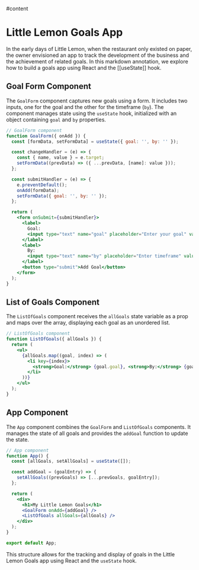 #content

# Little Lemon Goals App

In the early days of Little Lemon, when the restaurant only existed on paper, the owner envisioned an app to track the
development of the business and the achievement of related goals. In this markdown annotation, we explore how to build a
goals app using React and the [[useState]] hook.

## Goal Form Component

The `GoalForm` component captures new goals using a form. It includes two inputs, one for the goal and the other for the
timeframe (`by`). The component manages state using the `useState` hook, initialized with an object containing `goal`
and `by` properties.

```jsx
// GoalForm component
function GoalForm({ onAdd }) {
  const [formData, setFormData] = useState({ goal: '', by: '' });

  const changeHandler = (e) => {
    const { name, value } = e.target;
    setFormData((prevData) => ({ ...prevData, [name]: value }));
  };

  const submitHandler = (e) => {
    e.preventDefault();
    onAdd(formData);
    setFormData({ goal: '', by: '' });
  };

  return (
    <form onSubmit={submitHandler}>
      <label>
        Goal:
        <input type="text" name="goal" placeholder="Enter your goal" value={formData.goal} onChange={changeHandler} />
      </label>
      <label>
        By:
        <input type="text" name="by" placeholder="Enter timeframe" value={formData.by} onChange={changeHandler} />
      </label>
      <button type="submit">Add Goal</button>
    </form>
  );
}
```

## List of Goals Component

The `ListOfGoals` component receives the `allGoals` state variable as a prop and maps over the array, displaying each
goal as an unordered list.

```jsx
// ListOfGoals component
function ListOfGoals({ allGoals }) {
  return (
    <ul>
      {allGoals.map((goal, index) => (
        <li key={index}>
          <strong>Goal:</strong> {goal.goal}, <strong>By:</strong> {goal.by}
        </li>
      ))}
    </ul>
  );
}
```

## App Component

The `App` component combines the `GoalForm` and `ListOfGoals` components. It manages the state of all goals and provides
the `addGoal` function to update the state.

```jsx
// App component
function App() {
  const [allGoals, setAllGoals] = useState([]);

  const addGoal = (goalEntry) => {
    setAllGoals((prevGoals) => [...prevGoals, goalEntry]);
  };

  return (
    <div>
      <h1>My Little Lemon Goals</h1>
      <GoalForm onAdd={addGoal} />
      <ListOfGoals allGoals={allGoals} />
    </div>
  );
}

export default App;
```

This structure allows for the tracking and display of goals in the Little Lemon Goals app using React and the `useState`
hook.
